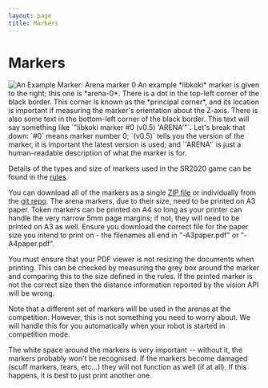```yaml
---
layout: page
title: Markers
---
```


Markers
=======

<img src="{{ site.baseurl }}/images/content/marker-0.png" alt="An Example Marker: Arena marker 0" class="right" />
An example *libkoki* marker is given to the right; this one is *arena-0*.
There is a dot in the top-left corner of the black border.  This corner is known as the *principal corner*, and its location is important if measuring the marker's orientation about the Z-axis.
There is also some text in the bottom-left corner of the black border.
This text will say something like `"libkoki marker #0 (v0.5) 'ARENA'"`.
Let's break that down:
`#0` means marker number 0;
`(v0.5)` tells you the version of the marker, it is important the latest version is used; and
`'ARENA'` is just a human-readable description of what the marker is for.

Details of the types and size of markers used in the SR2020 game can be found in the [rules](/docs/rules).

You can download all of the markers as a single [ZIP file](/docs/resources/2020/sr-dev-markers-sr2020.zip)
or individually from the [git repo](https://github.com/srobo/game-markers/tree/master/SR2020/dev).
The arena markers, due to their size, need to be printed on A3 paper.
Token markers can be printed on A4 so long as your printer can handle the very narrow 5mm page margins; if not, they will need to be printed on A3 as well.
Ensure you download the correct file for the paper size you intend to print on - the filenames all end in "-A3paper.pdf" or "-A4paper.pdf".

You must ensure that your PDF viewer is not resizing the documents when printing.
This can be checked by measuring the grey box around the marker and comparing this to the size defined in the rules.
If the printed marker is not the correct size then the distance information reported by the vision API will be wrong.

Note that a different set of markers will be used in the arenas at the competition.
However, this is not something you need to worry about.
We will handle this for you automatically when your robot is started in competition mode.

The white space around the markers is very important -- without it, the markers probably won't be recognised.
If the markers become damaged (scuff markers, tears, etc...) they will not function as well (if at all).
If this happens, it is best to just print another one.
